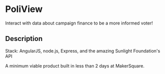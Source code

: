 # PoliView

Interact with data about campaign finance to be a more informed voter!

## Description

Stack: AngularJS, node.js, Express, and the amazing Sunlight Foundation's API

A minimum viable product built in less than 2 days at MakerSquare.